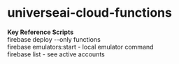# universeai-cloud-functions

**Key Reference Scripts** <br> 
firebase deploy --only functions<br>
firebase emulators:start - local emulator command<br>
firebase list - see active accounts
